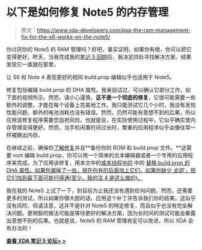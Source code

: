 # 以下是如何修复 Note5 的内存管理

> 原文：<https://www.xda-developers.com/psa-the-ram-management-fix-for-the-s6-works-on-the-note5/>

你讨厌你的 Note5 的 RAM 管理吗？好吧，事实证明，如果你有根，你可以把它变得更好。昨天，当我完成我的[笔记 5 回顾](http://www.xda-developers.com/failed-potential-the-note5-xda-review/)后，我决定四处寻找解决方案，结果发现它一直就在那里。

让 S6 和 Note 4 表现更好的相同 build.prop 编辑[](http://www.xda-developers.com/psa-you-can-optimize-your-note-4s-recents-menu-ram/)似乎也适用于 Note5。

修复包括编辑 build.prop 的 DHA 属性。我亲自试过，可以确认它部分工作，如下面的视频所示。然而，请小心谨慎，**这不是一个彻底的修复**，它很可能需要一些额外的调整，才能在每个设备上完美地工作。我只能测试它几个小时，我没有发现性能问题，额外的电池消耗也没有错误。然而，仍然可能有意想不到的后果，所以应用该修复程序需要您自担风险。也就是说，在实际使用过程中，它似乎确实使内存管理变得更好。然而，当手机闲置时间过长时，繁重的应用程序似乎会像往常一样被踢出内存。

在继续之前，确保你[了解修复](http://forum.xda-developers.com/showpost.php?p=61260005&postcount=80)并且**备份你的 ROM 和 build.prop 文件。**这需要 root 编辑 build.prop，你可以用一个简单的文本编辑器或者一个专用的应用程序来完成。为了应用该修复，用本文中的[或本线程中的](http://www.xda-developers.com/psa-you-can-optimize-your-note-4s-recents-menu-ram/) 中的 [替换 build.prop 的 DHA 属性。如果你漏掉了一些，就在你有的后面加上它们。如果你缺少 *全部* ，把它们加到最下面可能行得通(至少，我的注 4 是这么做的)。](http://forum.xda-developers.com/showpost.php?p=61260005&postcount=80)

我在我的 Note5 上试了一下，到目前为止我还没有遇到任何问题。然而，还需要更多的测试，所以如果你够大胆的话，应用这个补丁并告诉我们你的结果。这似乎没有风险，但请注意，这并不是针对 Note5 的特定修复，而且似乎也没有完全解决问题。更明智的做法可能是等待更好的解决方案，因为长时间的测试可能会暴露出意想不到的后果。也就是说，Note5 的 RAM 管理肯定可以改进，所以 XDA 会有办法的！

[**查看 XDA 笔记 5 论坛> >**](http://forum.xda-developers.com/note5)